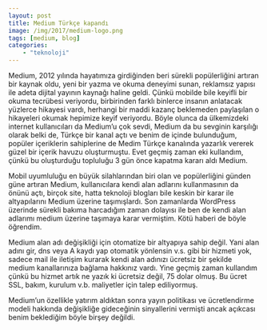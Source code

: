 ```yaml
---
layout: post
title: Medium Türkçe kapandı
image: /img/2017/medium-logo.png
tags: [medium, blog]
categories:
    - "teknoloji"
---
```


Medium, 2012 yılında hayatımıza girdiğinden beri sürekli popülerliğini artıran bir kaynak oldu, yeni bir yazma ve okuma deneyimi sunan, reklamsız yapısı ile adeta dijital yayının kaynağı haline geldi. Çünkü mobilde bile keyifli bir okuma tecrübesi veriyordu, birbirinden farklı binlerce insanın anlatacak yüzlerce hikayesi vardı, herhangi bir maddi kazanç beklemeden paylaşılan o hikayeleri okumak hepimize keyif veriyordu. Böyle olunca da ülkemizdeki internet kullanıcıları da Medium’u çok sevdi, Medium da bu sevginin karşılığı olarak belki de, Türkçe bir kanal açtı ve benim de içinde bulunduğum, popüler içeriklerin sahiplerine de Medim Türkçe kanalında yazarlık vererek güzel bir içerik havuzu oluşturmuştu. Evet geçmiş zaman eki kullandım, çünkü bu oluşturduğu topluluğu 3 gün önce kapatma kararı aldı Medium.

Mobil uyumluluğu en büyük silahlarından biri olan ve popülerliğini günden güne artıran Medium, kullanıcılara kendi alan adlarını kullanmasının da önünü açtı, birçok site, hatta teknoloji blogları bile keskin bir karar ile altyapılarını Medium üzerine taşımışlardı. Son zamanlarda WordPress üzerinde sürekli bakıma harcadığım zaman dolayısı ile ben de kendi alan adlarımı medium üzerine taşımaya karar vermiştim. Kötü haberi de böyle öğrendim.

Medium alan adı değişikliği için otomatize bir altyapıya sahip değil. Yani alan adını gir, dns veya A kaydı yap otomatik yönlensin v.s. gibi bir hizmeti yok, sadece mail ile iletişim kurarak kendi alan adınızı ücretsiz bir şekilde medium kanallarınıza bağlama hakkınız vardı. Yine geçmiş zaman kullandım çünkü bu hizmet artık ne yazık ki ücretsiz değil, 75 dolar olmuş. Bu ücret SSL, bakım, kurulum v.b. maliyetler için talep ediliyormuş.

Medium’un özellikle yatırım aldıktan sonra yayın politikası ve ücretlendirme modeli hakkında değişikliğe gideceğinin sinyallerini vermişti ancak açıkcası benim beklediğim böyle birşey değildi.
